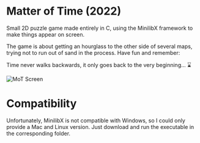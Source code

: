 # Matter of Time (2022)

Small 2D puzzle game made entirely in C, using the MinilibX framework to make things appear on screen.

The game is about getting an hourglass to the other side of several maps, trying not to run out of sand in the process. Have fun and remember:

Time never walks backwards, 
it only goes back to the very beginning... ⌛

![MoT Screen](https://user-images.githubusercontent.com/95633668/200099438-c90ee930-54ec-4572-904c-b0da2daeaf96.jpg)

# Compatibility

Unfortunately, MinilibX is not compatible with Windows, so I could only provide a Mac and Linux version.
Just download and run the executable in the corresponding folder.
